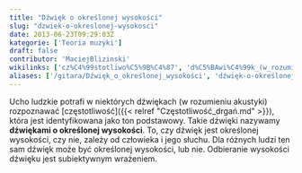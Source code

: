 ```yaml
---
title: "Dźwięk o określonej wysokości"
slug: "dzwiek-o-okreslonej-wysokosci"
date: 2013-06-23T09:29:03Z
kategorie: ['Teoria muzyki']
draft: false
contributor: 'MaciejBlizinski'
wikilinks: ['cz%C4%99stotliwo%C5%9B%C4%87', 'd%C5%BAwi%C4%99k_(w_rozumieniu_akustyki)']
aliases: ['/gitara/Dźwięk_o_określonej_wysokości', 'dźwięk-o-określonej-wysokości']
---
```

Ucho ludzkie potrafi w niektórych dźwiękach (w rozumieniu
akustyki)<!-- link nie odnosił się do niczego: 'Dźwięk o określonej wysokości' ('content/Dźwięk_o_określonej_wysokości.md') links to 'dźwięk_\\(w_rozumieniu_akustyki\\)' ('content/dźwięk_\\(w_rozumieniu_akustyki\\).md') and that does not exist --> rozpoznawać
[częstotliwość]({{< relref "Częstotliwość_drgań.md" >}}), która jest identyfikowana
jako ton podstawowy. Takie dźwięki nazywamy **dźwiękami o określonej
wysokości**. To, czy dźwięk jest określonej wysokości, czy nie, zależy
od człowieka i jego słuchu. Dla różnych ludzi ten sam dźwięk może być
określonej wysokości, lub nie. Odbieranie wysokości dźwięku jest
subiektywnym wrażeniem.

